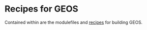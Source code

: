 # Recipes for GEOS

Contained within are the modulefiles and [recipes](recipes/) for building GEOS.
